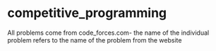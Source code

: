 # competitive_programming

All problems come from code_forces.com- the name of the individual
problem refers to the name of the problem from the website
